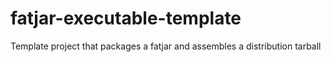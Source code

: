 # fatjar-executable-template
Template project that packages a fatjar and assembles a distribution tarball
